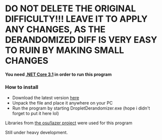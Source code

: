# DO NOT DELETE THE ORIGINAL DIFFICULTY!!! LEAVE IT TO APPLY ANY CHANGES, AS THE DERANDOMIZED DIFF IS VERY EASY TO RUIN BY MAKING SMALL CHANGES

**You need [.NET Core 3.1](https://dotnet.microsoft.com/download/dotnet-core/3.1) in order to run this program**

### How to install
- Download the latest version [here](https://github.com/Phob144/DropletDerandomizer/releases)
- Unpack the file and place it anywhere on your PC
- Run the program by starting DropletDerandomizer.exe (hope i didn't forget to put it here lol)

Libraries from [the osu!lazer project](https://github.com/ppy/osu) were used for this program

Still under heavy development.
